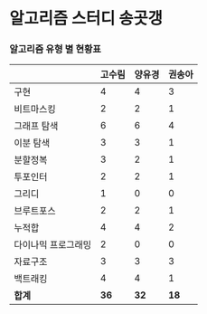 # 알고리즘 스터디 송곳갱 

### 알고리즘 유형 별 현황표 

|            | 고수림    | 양유경    | 권송아    |
|:-----------|:-------|:-------|:-------|
| 구현         | 4      | 4      | 3      |
| 비트마스킹      | 2      | 2      | 1      |
| 그래프 탐색     | 6      | 6      | 4      |
| 이분 탐색      | 3      | 3      | 1      |
| 분할정복       | 3      | 2      | 1      |
| 투포인터       | 2      | 2      | 1      |
| 그리디        | 1      | 0      | 0      |
| 브루트포스      | 2      | 2      | 1      |
| 누적합        | 4      | 4      | 2      |
| 다이나믹 프로그래밍 | 2      | 0      | 0      |
| 자료구조       | 3      | 3      | 3      |
| 백트래킹       | 4      | 4      | 1      |
| **합계**     | **36** | **32** | **18** |